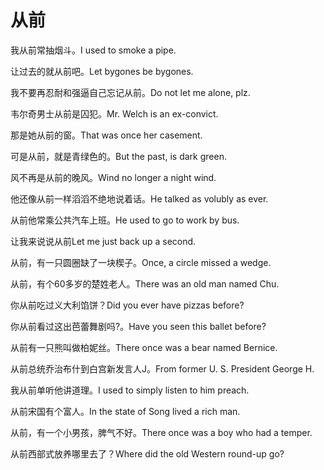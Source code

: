 # 从前

<p><span class="chinese">我从前常抽烟斗。</span><span class="english">I used to smoke a pipe.</span></p>

<p><span class="chinese">让过去的就从前吧。</span><span class="english">Let bygones be bygones.</span></p>

<p><span class="chinese">我不要再忍耐和强逼自己忘记从前。</span><span class="english">Do not let me alone, plz.</span></p>

<p><span class="chinese">韦尔奇男士从前是囚犯。</span><span class="english">Mr. Welch is an ex-convict.</span></p>

<p><span class="chinese">那是她从前的窗。</span><span class="english">That was once her casement.</span></p>

<p><span class="chinese">可是从前，就是青绿色的。</span><span class="english">But the past, is dark green.</span></p>

<p><span class="chinese">风不再是从前的晚风。</span><span class="english">Wind no longer a night wind.</span></p>

<p><span class="chinese">他还像从前一样滔滔不绝地说着话。</span><span class="english">He talked as volubly as ever.</span></p>

<p><span class="chinese">从前他常乘公共汽车上班。</span><span class="english">He used to go to work by bus.</span></p>

<p><span class="chinese">让我来说说从前</span><span class="english">Let me just back up a second.</span></p>

<p><span class="chinese">从前，有一只圆圈缺了一块楔子。</span><span class="english">Once, a circle missed a wedge.</span></p>

<p><span class="chinese">从前，有个60多岁的楚姓老人。</span><span class="english">There was an old man named Chu.</span></p>

<p><span class="chinese">你从前吃过义大利馅饼？</span><span class="english">Did you ever have pizzas before?</span></p>

<p><span class="chinese">你从前看过这出芭蕾舞剧吗?。</span><span class="english">Have you seen this ballet before?</span></p>

<p><span class="chinese">从前有一只熊叫做柏妮丝。</span><span class="english">There once was a bear named Bernice.</span></p>

<p><span class="chinese">从前总统乔治布什到白宫新发言人J。</span><span class="english">From former U. S. President George H.</span></p>

<p><span class="chinese">我从前单听他讲道理。</span><span class="english">I used to simply listen to him preach.</span></p>

<p><span class="chinese">从前宋国有个富人。</span><span class="english">In the state of Song lived a rich man.</span></p>

<p><span class="chinese">从前，有一个小男孩，脾气不好。</span><span class="english">There once was a boy who had a temper.</span></p>

<p><span class="chinese">从前西部式放养哪里去了？</span><span class="english">Where did the old Western round-up go?</span></p>

